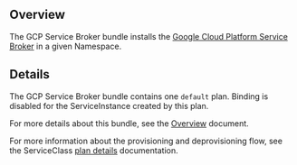 ## Overview

The GCP Service Broker bundle installs the [Google Cloud Platform Service Broker](https://cloud.google.com/kubernetes-engine/docs/concepts/google-cloud-platform-service-broker) in a given Namespace.

## Details

The GCP Service Broker bundle contains one `default` plan. Binding is disabled for the ServiceInstance created by this plan.  

For more details about this bundle, see the [Overview](https://github.com/kyma-project/kyma/blob/master/docs/service-brokers/helm-broker-service-classes/gcp-broker-provider/docs/overview.md) document.

For more information about the provisioning and deprovisioning flow, see the ServiceClass [plan details](https://github.com/kyma-project/kyma/blob/master/docs/service-brokers/helm-broker-service-classes/gcp-broker-provider/docs/plans-details.md) documentation.
